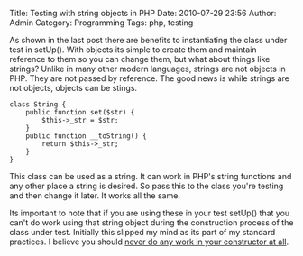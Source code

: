Title: Testing with string objects in PHP
Date: 2010-07-29 23:56
Author: Admin
Category: Programming
Tags: php, testing

As shown in the last post there are benefits to instantiating the class
under test in setUp(). With objects its simple to create them and
maintain reference to them so you can change them, but what about things
like strings? Unlike in many other modern languages, strings are not
objects in PHP. They are not passed by reference. The good news is while
strings are not objects, objects can be stings.

~~~~ {name="code"}
class String {
    public function set($str) {
        $this->_str = $str;
    }
    public function __toString() {
        return $this->_str;
    }
}
~~~~

This class can be used as a string. It can work in PHP's string
functions and any other place a string is desired. So pass this to the
class you're testing and then change it later. It works all the same.

Its important to note that if you are using these in your test setUp()
that you can't do work using that string object during the construction
process of the class under test. Initially this slipped my mind as its
part of my standard practices. I believe you should [never do any work
in your constructor at all][].

[never do any work in your constructor at all]: http://misko.hevery.com/code-reviewers-guide/flaw-constructor-does-real-work/
